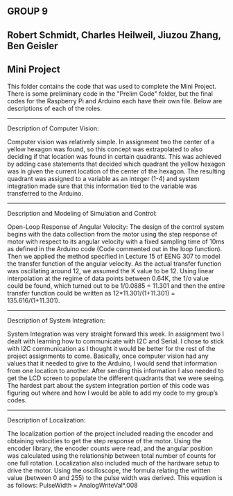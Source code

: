 GROUP 9
-
Robert Schmidt, Charles Heilweil, Jiuzou Zhang, Ben Geisler
-
Mini Project
-
This folder contains the code that was used to complete the Mini Project. There is some preliminary code in the "Prelim Code" folder,
but the final codes for the Raspberry Pi and Arduino each have their own file. Below are descriptions of each of the roles.

------------------------------------------------------------------------------------------------------------------------
Description of Computer Vision: 

Computer vision was relatively simple. In assignment two the center of a yellow hexagon was found, so this concept was extrapolated to also deciding if that location was found in certain quadrants. This was achieved by adding case statements that decided which quadrant the yellow hexagon was in given the current location of the center of the hexagon. The resulting quadrant was assigned to a variable as an integer (1-4) and system integration made sure that this information tied to the variable was transferred to the Arduino. 

------------------------------------------------------------------------------------------------------------------------
Description and Modeling of Simulation and Control: 

Open-Loop Response of Angular Velocity: 
The design of the control system begins with the data collection from the motor using the step response of motor with respect to its angular velocity with a fixed sampling time of 10ms as defined in the Arduino code (Code commented out in the loop function). Then we applied the method specified in Lecture 15 of EENG 307 to model the transfer function of the angular velocity. As the actual transfer function was oscillating around 12, we assumed the K value to be 12. Using linear interpolation at the regime of data points between 0.64K, the 1/σ value could be found, which turned out to be 1/0.0885 = 11.301 and then the entire transfer function could be written as 12*11.301/(1+11.301) = 135.616/(1+11.301). 

------------------------------------------------------------------------------------------------------------------------
Description of System Integration: 

System Integration was very straight forward this week. In assignment two I dealt with learning how to communicate with I2C and Serial. I chose to stick with I2C communication as I thought it would be better for the rest of the project assignments to come. Basically, once computer vision had any values that it needed to give to the Arduino, I would send that information from one location to another. After sending this information I also needed to get the LCD screen to populate the different quadrants that we were seeing. The hardest part about the system integration portion of this code was figuring out where and how I would be able to add my code to my group’s codes.   

------------------------------------------------------------------------------------------------------------------------
Description of Localization: 

The localization portion of the project included reading the encoder and obtaining velocities to get the step response of the motor. Using the encoder library, the encoder counts were read, and the angular position was calculated using the relationship between total number of counts for one full rotation. Localization also included much of the hardware setup to drive the motor. Using the oscilloscope, the formula relating the written value (between 0 and 255) to the pulse width was derived. This equation is as follows: PulseWidth = AnalogWriteVal*.008 
